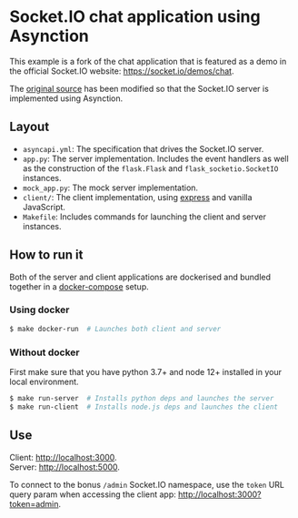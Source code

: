 # Socket.IO chat application using Asynction

This example is a fork of the chat application that is featured as a demo in the official Socket.IO website: <https://socket.io/demos/chat>.

The [original source](https://github.com/socketio/socket.io/tree/master/examples/chat) has been modified so that the Socket.IO server is implemented using Asynction.

## Layout

- `asyncapi.yml`: The specification that drives the Socket.IO server.
- `app.py`: The server implementation. Includes the event handlers as well as the construction of the `flask.Flask` and `flask_socketio.SocketIO` instances.
- `mock_app.py`: The mock server implementation.
- `client/`: The client implementation, using [express](https://expressjs.com/) and vanilla JavaScript.
- `Makefile`: Includes commands for launching the client and server instances.

## How to run it

Both of the server and client applications are dockerised and bundled together in a [docker-compose](https://docs.docker.com/compose/) setup.

### Using docker

```bash
$ make docker-run  # Launches both client and server
```

### Without docker

First make sure that you have python 3.7+ and node 12+ installed in your local environment.

```bash
$ make run-server  # Installs python deps and launches the server
$ make run-client  # Installs node.js deps and launches the client
```

## Use

Client: <http://localhost:3000>.  
Server: <http://localhost:5000>.

To connect to the bonus `/admin` Socket.IO namespace, use the `token` URL query param when accessing the client app: <http://localhost:3000?token=admin>.

